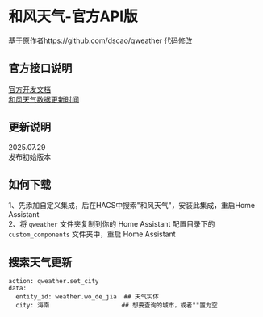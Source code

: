 # 和风天气-官方API版
基于原作者https://github.com/dscao/qweather 代码修改  

## 官方接口说明
[官方开发文档](https://dev.qweather.com/docs/)   
[和风天气数据更新时间](https://dev.qweather.com/docs/resource/glossary/#update-time)  

## 更新说明
2025.07.29  
发布初始版本

## 如何下载
1、先添加自定义集成，后在HACS中搜索"和风天气"，安装此集成，重启Home Assistant  
2、将 `qweather` 文件夹复制到你的 Home Assistant 配置目录下的 `custom_components` 文件夹中，重启 Home Assistant

## 搜索天气更新
~~~
action: qweather.set_city
data:
  entity_id: weather.wo_de_jia  ## 天气实体
  city: 海南                    ## 想要查询的城市，或者""置为空
~~~
